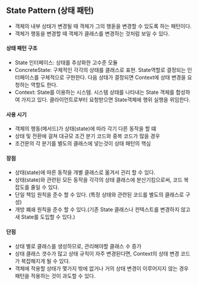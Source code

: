 ## State Pattern (상태 패턴)

- 객체의 내부 상태가 변경될 때 객체가 그의 행돋을 변경할 수 있도록 하는 패턴이다.
- 객체가 행동을 변경할 때 객체가 클래스를 변경하는 것처럼 보일 수 있다.

#### 상태 패턴 구조

- State 인터페이스: 상태를 추상화한 고수준 모듈
- ConcreteState: 구체적인 각각의 상태를 클래스로 표현.
State역할로 결정되는 인터페이스를 구체적으로 구현한다.
다음 상태가 결정되면 Context에 상태 변경을 요청하는 역할도 한다.
- Context: State를 이용하는 시스템.
시스템 상태를 나타내는 State 객체를 합성하여 가지고 있다.
클라이언트로부터 요청받으면 State객체에 행위 실행을 위임한다.

#### 사용 시기

- 객체의 행동(메서드)가 상태(state)에 따라 각기 다른 동작을 할 떄
- 상태 및 전환에 걸쳐 대규모 조건 분기 코드와 중복 코드가 많을 경우
- 조건문의 각 분기를 별도의 클래스에 넣는것이 상태 패턴의 핵심

#### 장점

- 상태(state)에 따른 동작을 개별 클래스로 옮겨서 괸리 할 수 있다.
- 상태(state)와 관련된 모든 동작을 각각의 상태 클래스에 분산기킴으로써, 코드 복잡도를 줄일 수 있다.
- 단일 책임 원칙을 준수 할 수 있다. (특정 상태와 관련된 코드를 별도의 클래스로 구성)
- 개방 폐쇄 원칙을 준수 할 수 있다.(기존 State 클래스나 컨텍스트를 변경하지 않고 새 State를 도입할 수 있다.)

#### 단점

- 상태 별로 클래스를 생성하므로, 관리해야할 클래스 수 증가
- 상태 클래스 갯수가 많고 상태 규칙이 자주 변경된다면, Context의 상태 변경 코드가 복잡해지게 될 수 있다.
- 객체에 적용할 상태가 몇가지 밖에 없거나 거의 상태 변경이 이루어지지 않는 경우 패턴을 적용하는 것이 과도할 수 있다.